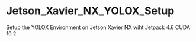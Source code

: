 # Jetson_Xavier_NX_YOLOX_Setup
Setup the YOLOX Environment on Jetson Xavier NX wiht Jetpack 4.6 CUDA 10.2
